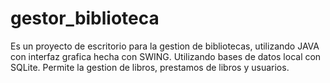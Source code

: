 # gestor_biblioteca
Es un proyecto de escritorio para la gestion de bibliotecas, utilizando JAVA con interfaz grafica hecha con SWING. Utilizando bases de datos local con SQLite. Permite la gestion de libros, prestamos de libros y usuarios.
